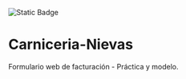 ![Static Badge](https://img.shields.io/badge/Formulario-WEB-gold)

# Carniceria-Nievas
Formulario web de facturación - Práctica y modelo.
